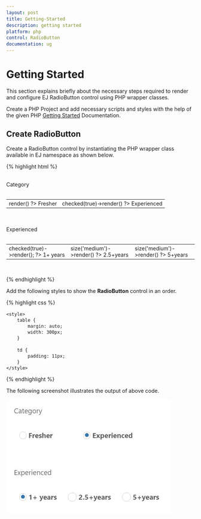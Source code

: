 ```yaml
---
layout: post
title: Getting-Started
description: getting started
platform: php
control: RadioButton
documentation: ug
---
```


# Getting Started

This section explains briefly about the necessary steps required to render and configure EJ RadioButton control using PHP wrapper classes.

Create a PHP Project and add necessary scripts and styles with the help of the given PHP [Getting Started]() Documentation.


## Create RadioButton

Create a RadioButton control by instantiating the PHP wrapper class available in EJ namespace as shown below.

{% highlight html %}
    <div class='frame'>
            <div class='radioalign'>
                <br />
                Category
              <br />
                <br />
                <table>
                    <tr>
                        <td class='chkrad'>
                            <?php
                            $radio=new EJ\RadioButton('Radio1');
                            echo  $radio->render()
                            ?>
                            <label for='Radio1' class='clslab'>Fresher</label>
                        </td>
                        <td class='chkrad' colspan='2'>
                            <?php
                            $radio=new EJ\RadioButton('Radio3');
                            echo $radio->checked(true)->render()
                            ?>
                            <label for='Radio3' class='clslab'>Experienced</label>
                        </td>
                    </tr>
                </table>
                <br />
                <br />
                Experienced
              <br />
                <br />
                <table>
                    <tr>
                        <td class='chkrad'>
                            <?php
                            $radio=new EJ\RadioButton('Radio2');
                            echo  $radio->checked(true)->render();
                            ?>
                            <label for='Radio2' class='clslab'>1+ years</label>
                        </td>
                        <td class='chkrad'>
                            <?php
                            $radio=new EJ\RadioButton('Radio4');
                            echo   $radio->size('medium')->render()
                            ?>
                            <label for='Radio4' class='clslab'>2.5+years</label>
                        </td>
                        <td class='chkrad'>
                            <?php
                            $radio=new EJ\RadioButton('Radio5');
                            echo $radio->size('medium')->render()
                            ?>
                            <label for='Radio5' class='clslab'>5+years</label>
                        </td>
                    </tr>
                </table>
                <br />
            </div>

{% endhighlight %}

Add the following styles to show the **RadioButton** control in an order.

{% highlight css %}

    <style>
        table {
            margin: auto;
            width: 300px;
        }

        td {
            padding: 11px;
        }
    </style>

{% endhighlight %}

The following screenshot illustrates the output of above code.

![](/php/RadioButton/Getting-Started_images/Getting-Started_img1.JPG) 